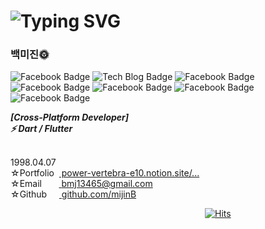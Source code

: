 
# ![Typing SVG](https://readme-typing-svg.herokuapp.com/?color=000000&lines=Hello,+I'm+mijin+Baek+ෆ˙ᵕ˙ෆ&font=Kanit&size=20)

### 백미진🌞

![Facebook Badge](https://img.shields.io/badge/VSCode-1F90FF?style=flat-square&logo=visualstudiocode&logoColor=white)
![Tech Blog Badge](http://img.shields.io/badge/Github-black?style=flat-square&logo=github&link=https://zzsza.github.io/)
![Facebook Badge](https://img.shields.io/badge/Dart-21BA45?style=flat-square&logo=dart&logoColor=white)
![Facebook Badge](https://img.shields.io/badge/Flutter-31CCEC?style=flat-square&logo=flutter&logoColor=white)
![Facebook Badge](https://img.shields.io/badge/Vue.js-F2C037?style=flat-square&logo=vue.js&logoColor=black)
![Facebook Badge](https://img.shields.io/badge/Javascript-C10015?style=flat-square&logo=javascript&logoColor=white)
<br>
![Facebook Badge](https://img.shields.io/badge/Linux-FF821D?style=flat-square&logo=linux&logoColor=white)
<p>
  <b>
    <i>
      [Cross-Platform Developer]<br>
      ⚡ Dart / Flutter<br><br>
    </i>
  </b>

  1998.04.07<br>
  ☆Portfolio&nbsp;&nbsp;<A href="https://power-vertebra-e10.notion.site/2aa39d54c9634b5eba2905086dca4c9b"> power-vertebra-e10.notion.site/... </A><br>
  ☆Email&nbsp;&nbsp;&nbsp;&nbsp;&nbsp;&nbsp;&nbsp;<A href="https://www.google.co.kr"> bmj13465@gmail.com </A><br>
  ☆Github&nbsp;&nbsp;&nbsp;&nbsp;&nbsp;<A href="https://github.com/mijinB"> github.com/mijinB </A><br>

  &nbsp;&nbsp;&nbsp;&nbsp;&nbsp;&nbsp;&nbsp;&nbsp;&nbsp;&nbsp;&nbsp;&nbsp;&nbsp;&nbsp;&nbsp;&nbsp;&nbsp;&nbsp;&nbsp;&nbsp;&nbsp;&nbsp;&nbsp;&nbsp;&nbsp;&nbsp;&nbsp;&nbsp;&nbsp;&nbsp;&nbsp;&nbsp;&nbsp;&nbsp;&nbsp;&nbsp;&nbsp;&nbsp;&nbsp;&nbsp;&nbsp;&nbsp;&nbsp;&nbsp;&nbsp;&nbsp;&nbsp;&nbsp;&nbsp;&nbsp;&nbsp;&nbsp;&nbsp;&nbsp;&nbsp;&nbsp;&nbsp;&nbsp;&nbsp;&nbsp;&nbsp;&nbsp;&nbsp;&nbsp;&nbsp;&nbsp;&nbsp;&nbsp;&nbsp;&nbsp;&nbsp;&nbsp;&nbsp;&nbsp;&nbsp;&nbsp;&nbsp;&nbsp;&nbsp;[![Hits](https://hits.seeyoufarm.com/api/count/incr/badge.svg?url=https%3A%2F%2Fgithub.com%2FmijinB&count_bg=%2379C83D&title_bg=%23555555&icon=&icon_color=%23E7E7E7&title=hits&edge_flat=false)](https://hits.seeyoufarm.com)
</p>
